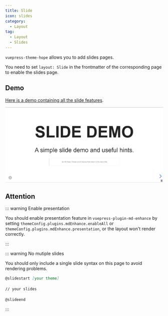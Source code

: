 ```yaml
---
title: Slide
icon: slides
category:
  - Layout
tag:
  - Layout
  - Slides
---
```


`vuepress-theme-hope` allows you to add slides pages.

You need to set `layout: Slide` in the frontmatter of the corresponding page to enable the slides page.

<!-- more -->

## Demo

[Here is a demo containing all the slide features](https://vuepress-theme-hope-demo.mrhope.site/slides/).

![Slide page screenshot](./assets/slides.png)

## Attention

::: warning Enable presentation

You should enable presentation feature in `vuepress-plugin-md-enhance` by setting `themeConfig.plugins.mdEnhance.enableAll` or `themeConfig.plugins.mdEnhance.presentation`, or the layout won't render correctly.

:::

::: warning No mutiple slides

You should only include a single slide syntax on this page to avoid rendering problems.

```md
@slidestart [your theme]

// your slides

@slideend
```

:::

